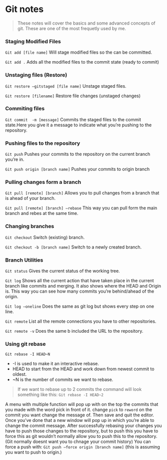 # Git notes

> These notes will cover the basics and some advanced concepts of git.
> These are one of the most frequetly used by me.

### Staging Modified Files
```Git add [file name]``` 
Will stage modified files so the can be committed.

```Git add .``` 
Adds all the modified files to the commit state (ready to commit)

### Unstaging files (Restore)
```Git restore —gitstaged [file name]```
Unstage staged files.

```Git restore [filename]``` 
Restore file changes (unstaged changes)

### Commiting files
```Git commit  -m [message]``` 
Commits the staged files to the commit state.Here you give it a message to indicate what you’re pushing to the repository.

### Pushing files to the repository
```Git push```
Pushes your commits to the repository on the current branch you’re in.

```Git push origin [branch name]``` 
Pushes your commits to origin branch

### Pulling changes form a branch 
```Git pull [remote] [branch]```
Allows you to pull changes from a branch that is ahead of your branch.

```Git pull [remote] [branch] —rebase```
This way you can pull form the main branch and rebes at the same time.

### Changing branches
```Git checkout``` 
Switch (existing) branch.

```Git checkout -b [branch name]``` 
Switch to a newly created branch.

### Branch Utilities
```Git status```
Gives the current status of the working tree.

```Git log``` 
Shows all the current action that have taken place in the current branch like commits and merging. It also shows where the HEAD and Origin is. This way you can see how many commits you’re behind/ahead of the origin.

```Git log —oneline```
Does the same as git log but shows every step on one line.

```Git remote``` 
List all the remote connections you have to other repositories.  

```Git remote -v```
Does the same b included the URL to the repository.

### Using git rebase
```Git rebase -I HEAD~N``` 
- -I is used to make it an interactive rebase.
- HEAD to start from the HEAD and work down from newest commit to oldest.
- ~N is the number of commits we want to rebase.
> If we want to rebase up to 2 commits the command will look something like this: 
> ```Git rebase -I HEAD~2```


A menu with multiple function will pop up with on the top the commits that you made with the word pick in front of it. change ```pick``` to ```reword``` on the commit you want change the message of.
Then save and quit the editor. Once you’ve done that a new window will pop up in which you’re able to change the commit message.
After successfully rebasing your changes you have to push those changes to the repository, but to push this you have to force this as git wouldn’t normally allow you to push this to the repository. (Git normally doesnt want you to chnage your commit history) You can force a push with: 
```Git push —force origin [branch name]``` (this is assuming you want to push to origin.)
